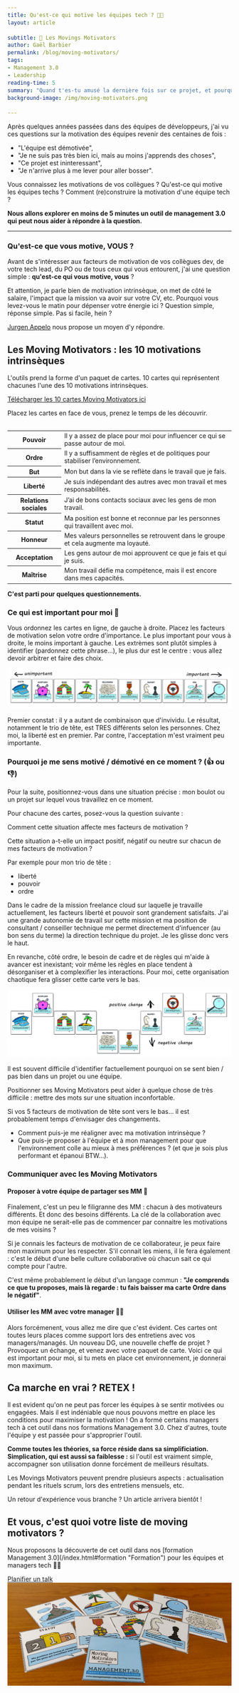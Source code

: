 ```yaml
---
title: Qu'est-ce qui motive les équipes tech ? 👨‍💻
layout: article

subtitle: 🚀 Les Movings Motivators 
author: Gaël Barbier
permalink: /blog/moving-motivators/
tags:
- Management 3.0
- Leadership
reading-time: 5
summary: "Quand t'es-tu amusé la dernière fois sur ce projet, et pourquoi ?<br />Nous posons régulièrement cette question quand nous accompagnons une équipe. <br />Pour ne rien vous cacher, les réponses sont rarements claires. 🤔<br />5 minutes pour découvrir un outil de management 3.0 qui peut nous aider à répondre à la question."
background-image: /img/moving-motivators.png

---
```


Après quelques années passées dans des équipes de développeurs, j'ai vu ces questions sur la motivation des équipes revenir des centaines de fois :

* "L'équipe est démotivée",
* "Je ne suis pas très bien ici, mais au moins j'apprends des choses",
* "Ce projet est ininteressant",
* "Je n'arrive plus à me lever pour aller bosser".

Vous connaissez les motivations de vos collègues ?
Qu'est-ce qui motive les équipes techs ?
Comment (re)construire la motivation d'une équipe tech ?

**Nous allons explorer en moins de 5 minutes un outil de management 3.0 qui peut nous aider à répondre à la question.**

---

### Qu'est-ce que vous motive, VOUS ?
Avant de s'intéresser aux facteurs de motivation de vos collègues dev, de votre tech lead, du PO ou de tous ceux qui vous entourent, j'ai une question simple : **qu'est-ce qui vous motive, vous** ?

Et attention, je parle bien de motivation intrinsèque, on met de côté le salaire, l'impact que la mission va avoir sur votre CV, etc. Pourquoi vous levez-vous le matin pour dépenser votre énergie ici ?
Question simple, réponse simple. Pas si facile, hein ?

[Jurgen Appelo](https://jurgenappelo.com/ "Jurgen Appelo") nous propose un moyen d'y répondre. 

## Les Moving Motivators : les 10 motivations intrinsèques

L'outils prend la forme d'un paquet de cartes. 10 cartes qui représentent chacunes l'une des 10 motivations intrinsèques.

<a href="/docs/moving-motivators-fr.pdf" class="btn btn-secondary js-scroll-trigger"><i class="fas fa-file-download fa-lg"></i> Télécharger les 10 cartes Moving Motivators ici</a>

Placez les cartes en face de vous, prenez le temps de les découvrir.
<br />
<br />
<table class="table">
	<tbody>
    <tr>
      <th scope="row">Pouvoir</th>
      <td>Il y a assez de place pour moi pour influencer ce qui se passe autour de moi.</td>
    </tr>
     <tr>
      <th scope="row">Ordre</th>
      <td>Il y a suffisamment de règles et de politiques pour stabiliser l’environnement.</td>
    </tr>
     <tr>
      <th scope="row">But</th>
      <td>Mon but dans la vie se reflète dans le travail que je fais.</td>
    </tr>
	<tr>
	<th scope="row">Liberté</th>
		<td>Je suis indépendant des autres avec mon travail et mes responsabilités.</td>
	</tr>
	<tr>
	<th scope="row">Relations sociales</th>
		<td>J’ai de bons contacts sociaux avec les gens de mon travail.</td>
	</tr>
	<tr>
	<th scope="row">Statut</th>
		<td>Ma position est bonne et reconnue par les personnes qui travaillent avec moi.</td>
	</tr>
	<tr>
	<th scope="row">Honneur</th>
		<td>Mes valeurs personnelles se retrouvent dans le groupe et cela augmente ma loyauté.</td>
	</tr>
	<tr>
	<th scope="row">Acceptation</th>
		<td>Les gens autour de moi approuvent ce que je fais et qui je suis.</td>
	</tr>
	<tr>
	<th scope="row">Maîtrise</th>
		<td>Mon travail défie ma compétence, mais il est encore dans mes capacités.</td>
	</tr>
  </tbody>
</table>


**C'est parti pour quelques questionnements.**

### Ce qui est important pour moi 🤔

Vous ordonnez les cartes en ligne, de gauche à droite. Placez les facteurs de motivation selon votre ordre d'importance. Le plus important pour vous à droite, le moins important à gauche.
Les extrèmes sont plutôt simples à identifier (pardonnez cette phrase...), le plus dur est le centre : vous allez devoir arbitrer et faire des choix.

<img class="img-fluid" src="/img/moving-motivators-1.jpg" alt="Moving Motivators"> 

Premier constat : il y a autant de combinaison que d'invividu. Le résultat, notamment le trio de tête, est TRES différents selon les personnes.
Chez moi, la liberté est en premier. Par contre, l'acceptation m'est vraiment peu importante.

### Pourquoi je me sens motivé / démotivé en ce moment ? (👍 ou 👎)
Pour la suite, positionnez-vous dans une situation précise : mon boulot ou un projet sur lequel vous travaillez en ce moment.

Pour chacune des cartes, posez-vous la question suivante : 

<div class="jumbotron jumbotron-fluid">
  <div class="container">
    <p class="lead">Comment cette situation affecte mes facteurs de motivation ?</p>
	<p class="lead">Cette situation a-t-elle un impact positif, négatif ou neutre sur chacun de mes facteurs de motivation ?</p>
</div>
</div>


Par exemple pour mon trio de tête : 
* liberté
* pouvoir
* ordre

Dans le cadre de la mission freelance cloud sur laquelle je travaille actuellement, les facteurs liberté et pouvoir sont grandement satisfaits.
J'ai une grande autonomie de travail sur cette mission et ma position de consultant / conseiller technique me permet directement d'infuencer (au bon sens du terme) la direction technique du projet.
Je les glisse donc vers le haut.

En revanche, côté ordre, le besoin de cadre et de règles qui m'aide à avancer est inexistant; voir même les règles en place tendent à désorganiser et à complexifier les interactions.
Pour moi, cette organisation chaotique fera glisser cette carte vers le bas.

<img class="img-fluid" src="/img/moving-motivators-2.jpg" alt="Moving Motivators"> 

Il est souvent difficile d'identifier factuellement pourquoi on se sent bien / pas bien dans un projet ou une équipe.
<div class="jumbotron jumbotron-fluid">
  <div class="container">
    <p class="lead">Positionner ses Moving Motivators peut aider à quelque chose de très difficile : mettre des mots sur une situation inconfortable.
</p>
</div>
</div>
Si vos 5 facteurs de motivation de tête sont vers le bas... il est probablement temps d'envisager des changements.

* Comment puis-je me réaligner avec ma motivation intrinsèque ?
* Que puis-je proposer à l'équipe et à mon management pour que l'environnement colle au mieux à mes préférences ? (et que je sois plus performant et épanoui BTW...).

### Communiquer avec les Moving Motivators

#### Proposer à votre équipe de partager ses MM 📝

Finalement, c'est un peu le filigranne des MM : chacun à des motivateurs différents. Et donc des besoins différents.
La clé de la collaboration avec mon équipe ne serait-elle pas de commencer par connaitre les motivations de mes voisins ?

Si je connais les facteurs de motivation de ce collaborateur, je peux faire mon maximum pour les respecter. S'il connait les miens, il le fera également : c'est le début d'une belle culture collaborative où chacun sait ce qui compte pour l'autre.

C'est même probablement le début d'un langage commun :
**"Je comprends ce que tu proposes, mais là regarde : tu fais baisser ma carte Ordre dans le négatif"**.

#### Utiliser les MM avec votre manager 👩‍💼

Alors forcémenent, vous allez me dire que c'est évident. Ces cartes ont toutes leurs places comme support lors des entretiens avec vos managers/managés.
Un nouveau DG, une nouvelle cheffe de projet ? Provoquez un échange, et venez avec votre paquet de carte. Voici ce qui est important pour moi, si tu mets en place cet environnement, je donnerai mon maximum.

## Ca marche en vrai ? RETEX !

Il est evident qu'on ne peut pas forcer les équipes à se sentir motivées ou engagées. Mais il est indéniable que nous pouvons mettre en place les conditions pour maximiser la motivation !
On a formé certains managers tech à cet outil dans nos formations Management 3.0. Chez d'autres, toute l'équipe y est passée pour s'approprier l'outil.

**Comme toutes les théories, sa force réside dans sa simplificiation. Simplication, qui est aussi sa faiblesse :** si l'outil est vraiment simple, accompagner son utilisation donne forcément de meilleurs résultats.

Les Movings Motivators peuvent prendre plusieurs aspects : actualisation pendant les rituels scrum, lors des entretiens mensuels, etc.

Un retour d'expérience vous branche ? Un article arrivera bientôt !

<div class="jumbotron jumbotron-fluid">
  <div class="container">
    <h2 class="display-4">Et vous, c'est quoi votre liste de moving motivators ?</h2>
    <p class="lead">Nous proposons la découverte de cet outil dans nos [formation Management 3.0](/index.html#formation "Formation") pour les équipes et managers tech 👨‍🏫</p>
<a href="/contact" class="btn btn-secondary js-scroll-trigger">Planifier un talk</a>
    
</div>
</div>

<img class="img-fluid" src="/img/moving-motivators.png" alt="Moving Motivators"> 


